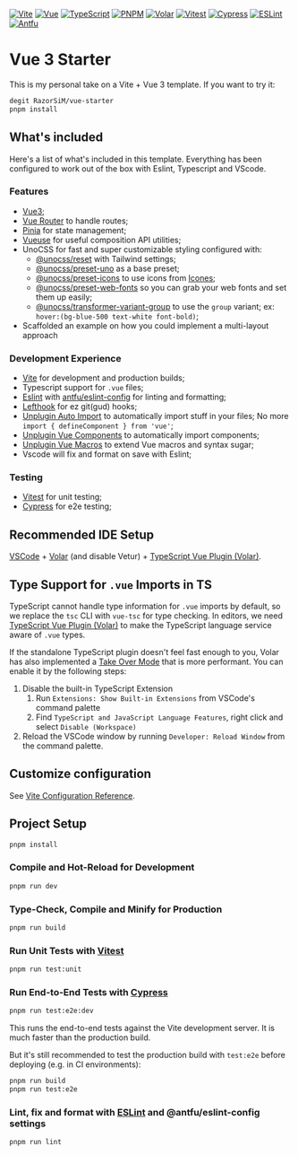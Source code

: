 
[![Vite](https://img.shields.io/badge/-Vite-646cff?style=flat-square&logo=vite&logoColor=white)](https://vitejs.dev/)
[![Vue](https://img.shields.io/badge/-Vue-42b883?style=flat-square&logo=vue.js&logoColor=white)](https://v3.vuejs.org/)
[![TypeScript](https://img.shields.io/badge/-TypeScript-007acc?style=flat-square&logo=typescript&logoColor=white)](https://www.typescriptlang.org/)
[![PNPM](https://img.shields.io/badge/-PNPM-ff5c93?style=flat-square&logo=pnpm&logoColor=white)](https://pnpm.io/)
[![Volar](https://img.shields.io/badge/-Volar-42b883?style=flat-square&logo=vue.js&logoColor=white)](https://marketplace.visualstudio.com/items?itemName=Vue.volar)
[![Vitest](https://img.shields.io/badge/-Vitest-42b883?style=flat-square&logo=vue.js&logoColor=white)](https://vitest.dev/)
[![Cypress](https://img.shields.io/badge/-Cypress-17202c?style=flat-square&logo=cypress&logoColor=white)](https://www.cypress.io/)
[![ESLint](https://img.shields.io/badge/-ESLint-4b32c3?style=flat-square&logo=eslint&logoColor=white)](https://eslint.org/)
[![Antfu](https://img.shields.io/badge/-Antfu-42b883?style=flat-square&logo=vue.js&logoColor=white)](https://github.com/antfu)

# Vue 3 Starter

This is my personal take on a Vite + Vue 3 template. If you want to try it:
```sh
degit RazorSiM/vue-starter
pnpm install
```

## What's included
Here's a list of what's included in this template. Everything has been configured to work out of the box with Eslint, Typescript and VScode.

### Features
- [Vue3](https://vuejs.org);
- [Vue Router](https://router.vuejs.org/) to handle routes;
- [Pinia](https://pinia.vuejs.org/) for state management;
- [Vueuse](https://vueuse.org/) for useful composition API utilities;
- UnoCSS for fast and super customizable styling configured with:
    - [@unocss/reset](https://github.com/unocss/unocss#style-resetting) with Tailwind settings;
    - [@unocss/preset-uno](https://github.com/unocss/unocss/tree/main/packages/preset-uno) as a base preset;
    - [@unocss/preset-icons](https://github.com/unocss/unocss/tree/main/packages/preset-icons) to use icons from [Icones](https://icones.js.org/);
    - [@unocss/preset-web-fonts](https://github.com/unocss/unocss/tree/main/packages/preset-typography) so you can grab your web fonts and set them up easily;
    - [@unocss/transformer-variant-group](https://github.com/unocss/unocss/tree/main/packages/transformer-variant-group) to use the `group` variant; ex: `hover:(bg-blue-500 text-white font-bold)`;
- Scaffolded an example on how you could implement a multi-layout approach

### Development Experience
- [Vite](https://vitejs.dev/) for development and production builds;
- Typescript support for `.vue` files;
- [Eslint](https://eslint.org/) with [antfu/eslint-config](https://github.com/antfu/eslint-config) for linting and formatting;
- [Lefthook](https://github.com/evilmartians/lefthook) for ez git(gud) hooks;
- [Unplugin Auto Import](https://github.com/antfu/unplugin-auto-import) to automatically import stuff in your files; No more `import { defineComponent } from 'vue'`;
- [Unplugin Vue Components](https://github.com/antfu/unplugin-vue-components) to automatically import components;
- [Unplugin Vue Macros](https://github.com/sxzz/unplugin-vue-macros) to extend Vue macros and syntax sugar;
- Vscode will fix and format on save with Eslint;

### Testing
- [Vitest](https://vitest.dev/) for unit testing;
- [Cypress](https://www.cypress.io/) for e2e testing;

## Recommended IDE Setup

[VSCode](https://code.visualstudio.com/) + [Volar](https://marketplace.visualstudio.com/items?itemName=Vue.volar) (and disable Vetur) + [TypeScript Vue Plugin (Volar)](https://marketplace.visualstudio.com/items?itemName=Vue.vscode-typescript-vue-plugin).

## Type Support for `.vue` Imports in TS

TypeScript cannot handle type information for `.vue` imports by default, so we replace the `tsc` CLI with `vue-tsc` for type checking. In editors, we need [TypeScript Vue Plugin (Volar)](https://marketplace.visualstudio.com/items?itemName=Vue.vscode-typescript-vue-plugin) to make the TypeScript language service aware of `.vue` types.

If the standalone TypeScript plugin doesn't feel fast enough to you, Volar has also implemented a [Take Over Mode](https://github.com/johnsoncodehk/volar/discussions/471#discussioncomment-1361669) that is more performant. You can enable it by the following steps:

1. Disable the built-in TypeScript Extension
    1) Run `Extensions: Show Built-in Extensions` from VSCode's command palette
    2) Find `TypeScript and JavaScript Language Features`, right click and select `Disable (Workspace)`
2. Reload the VSCode window by running `Developer: Reload Window` from the command palette.

## Customize configuration

See [Vite Configuration Reference](https://vitejs.dev/config/).

## Project Setup

```sh
pnpm install
```

### Compile and Hot-Reload for Development

```sh
pnpm run dev
```

### Type-Check, Compile and Minify for Production

```sh
pnpm run build
```

### Run Unit Tests with [Vitest](https://vitest.dev/)

```sh
pnpm run test:unit
```

### Run End-to-End Tests with [Cypress](https://www.cypress.io/)

```sh
pnpm run test:e2e:dev
```

This runs the end-to-end tests against the Vite development server.
It is much faster than the production build.

But it's still recommended to test the production build with `test:e2e` before deploying (e.g. in CI environments):

```sh
pnpm run build
pnpm run test:e2e
```

### Lint, fix and format with [ESLint](https://eslint.org/) and @antfu/eslint-config settings

```sh
pnpm run lint
```

